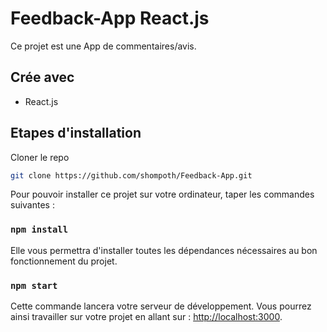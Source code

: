# Feedback-App React.js

Ce projet est une App de commentaires/avis.

## Crée avec

-   React.js

## Etapes d'installation

Cloner le repo

```sh
git clone https://github.com/shompoth/Feedback-App.git
```

Pour pouvoir installer ce projet sur votre ordinateur, taper les commandes suivantes :

### `npm install`

Elle vous permettra d'installer toutes les dépendances nécessaires au bon fonctionnement du projet.

### `npm start`

Cette commande lancera votre serveur de développement. Vous pourrez ainsi travailler sur votre projet en allant sur : [http://localhost:3000](http://localhost:3000).
